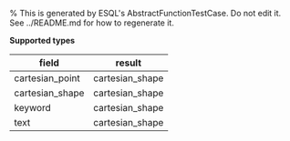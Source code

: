 % This is generated by ESQL's AbstractFunctionTestCase. Do not edit it. See ../README.md for how to regenerate it.

**Supported types**

| field | result |
| --- | --- |
| cartesian_point | cartesian_shape |
| cartesian_shape | cartesian_shape |
| keyword | cartesian_shape |
| text | cartesian_shape |

